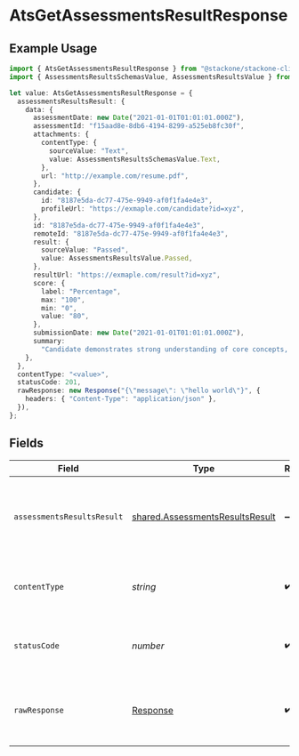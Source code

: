 # AtsGetAssessmentsResultResponse

## Example Usage

```typescript
import { AtsGetAssessmentsResultResponse } from "@stackone/stackone-client-ts/sdk/models/operations";
import { AssessmentsResultsSchemasValue, AssessmentsResultsValue } from "@stackone/stackone-client-ts/sdk/models/shared";

let value: AtsGetAssessmentsResultResponse = {
  assessmentsResultsResult: {
    data: {
      assessmentDate: new Date("2021-01-01T01:01:01.000Z"),
      assessmentId: "f15aad8e-8db6-4194-8299-a525eb8fc30f",
      attachments: {
        contentType: {
          sourceValue: "Text",
          value: AssessmentsResultsSchemasValue.Text,
        },
        url: "http://example.com/resume.pdf",
      },
      candidate: {
        id: "8187e5da-dc77-475e-9949-af0f1fa4e4e3",
        profileUrl: "https://exmaple.com/candidate?id=xyz",
      },
      id: "8187e5da-dc77-475e-9949-af0f1fa4e4e3",
      remoteId: "8187e5da-dc77-475e-9949-af0f1fa4e4e3",
      result: {
        sourceValue: "Passed",
        value: AssessmentsResultsValue.Passed,
      },
      resultUrl: "https://exmaple.com/result?id=xyz",
      score: {
        label: "Percentage",
        max: "100",
        min: "0",
        value: "80",
      },
      submissionDate: new Date("2021-01-01T01:01:01.000Z"),
      summary:
        "Candidate demonstrates strong understanding of core concepts, but struggles with application",
    },
  },
  contentType: "<value>",
  statusCode: 201,
  rawResponse: new Response("{\"message\": \"hello world\"}", {
    headers: { "Content-Type": "application/json" },
  }),
};
```

## Fields

| Field                                                                                     | Type                                                                                      | Required                                                                                  | Description                                                                               |
| ----------------------------------------------------------------------------------------- | ----------------------------------------------------------------------------------------- | ----------------------------------------------------------------------------------------- | ----------------------------------------------------------------------------------------- |
| `assessmentsResultsResult`                                                                | [shared.AssessmentsResultsResult](../../../sdk/models/shared/assessmentsresultsresult.md) | :heavy_minus_sign:                                                                        | The assessments result with the given identifier was retrieved.                           |
| `contentType`                                                                             | *string*                                                                                  | :heavy_check_mark:                                                                        | HTTP response content type for this operation                                             |
| `statusCode`                                                                              | *number*                                                                                  | :heavy_check_mark:                                                                        | HTTP response status code for this operation                                              |
| `rawResponse`                                                                             | [Response](https://developer.mozilla.org/en-US/docs/Web/API/Response)                     | :heavy_check_mark:                                                                        | Raw HTTP response; suitable for custom response parsing                                   |